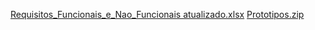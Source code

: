 [Requisitos_Funcionais_e_Nao_Funcionais atualizado.xlsx](https://github.com/user-attachments/files/20988129/Requisitos_Funcionais_e_Nao_Funcionais.atualizado.xlsx)
[Prototipos.zip](https://github.com/user-attachments/files/20988219/Prototipos.zip)
